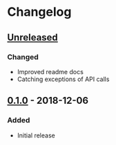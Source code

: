 # Changelog

## [Unreleased][]

[Unreleased]: https://github.com/chaostoolkit-incubator/chaostoolkit-istio/compare/0.1.0...HEAD

### Changed

-   Improved readme docs
-   Catching exceptions of API calls

## [0.1.0][] - 2018-12-06

[0.1.0]: https://github.com/chaostoolkit-incubator/chaostoolkit-istio/tree/0.1.0

### Added

-   Initial release